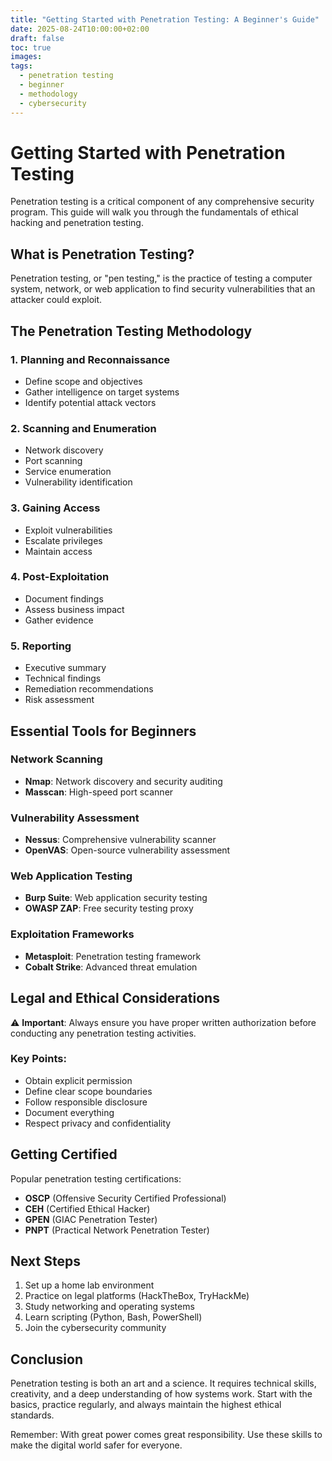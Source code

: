 ```yaml
---
title: "Getting Started with Penetration Testing: A Beginner's Guide"
date: 2025-08-24T10:00:00+02:00
draft: false
toc: true
images:
tags:
  - penetration testing
  - beginner
  - methodology
  - cybersecurity
---
```


# Getting Started with Penetration Testing

Penetration testing is a critical component of any comprehensive security program. This guide will walk you through the fundamentals of ethical hacking and penetration testing.

## What is Penetration Testing?

Penetration testing, or "pen testing," is the practice of testing a computer system, network, or web application to find security vulnerabilities that an attacker could exploit.

## The Penetration Testing Methodology

### 1. Planning and Reconnaissance
- Define scope and objectives
- Gather intelligence on target systems
- Identify potential attack vectors

### 2. Scanning and Enumeration
- Network discovery
- Port scanning
- Service enumeration
- Vulnerability identification

### 3. Gaining Access
- Exploit vulnerabilities
- Escalate privileges
- Maintain access

### 4. Post-Exploitation
- Document findings
- Assess business impact
- Gather evidence

### 5. Reporting
- Executive summary
- Technical findings
- Remediation recommendations
- Risk assessment

## Essential Tools for Beginners

### Network Scanning
- **Nmap**: Network discovery and security auditing
- **Masscan**: High-speed port scanner

### Vulnerability Assessment
- **Nessus**: Comprehensive vulnerability scanner
- **OpenVAS**: Open-source vulnerability assessment

### Web Application Testing
- **Burp Suite**: Web application security testing
- **OWASP ZAP**: Free security testing proxy

### Exploitation Frameworks
- **Metasploit**: Penetration testing framework
- **Cobalt Strike**: Advanced threat emulation

## Legal and Ethical Considerations

⚠️ **Important**: Always ensure you have proper written authorization before conducting any penetration testing activities.

### Key Points:
- Obtain explicit permission
- Define clear scope boundaries
- Follow responsible disclosure
- Document everything
- Respect privacy and confidentiality

## Getting Certified

Popular penetration testing certifications:
- **OSCP** (Offensive Security Certified Professional)
- **CEH** (Certified Ethical Hacker)
- **GPEN** (GIAC Penetration Tester)
- **PNPT** (Practical Network Penetration Tester)

## Next Steps

1. Set up a home lab environment
2. Practice on legal platforms (HackTheBox, TryHackMe)
3. Study networking and operating systems
4. Learn scripting (Python, Bash, PowerShell)
5. Join the cybersecurity community

## Conclusion

Penetration testing is both an art and a science. It requires technical skills, creativity, and a deep understanding of how systems work. Start with the basics, practice regularly, and always maintain the highest ethical standards.

Remember: With great power comes great responsibility. Use these skills to make the digital world safer for everyone.
